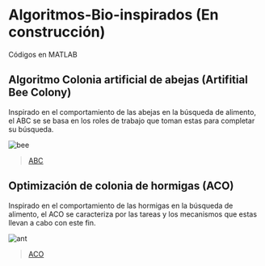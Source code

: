 # Algoritmos-Bio-inspirados (En construcción)
Códigos en MATLAB

## Algoritmo Colonia artificial de abejas (Artifitial Bee Colony)

Inspirado en el comportamiento de las abejas en la búsqueda de alimento, el ABC se se basa en los roles de trabajo que toman estas para completar su búsqueda.

![bee](https://github.com/user-attachments/assets/807749d3-9ce2-4933-b179-95eea86448de)

 > [ABC](https://github.com/jfguerraca/Algoritmos-Bio-inspirados/blob/main/ABC.m)

## Optimización de colonia de hormigas (ACO)

Inspirado en el comportamiento de las hormigas en la búsqueda de alimento, el ACO se caracteriza por las tareas y los mecanismos que estas llevan a cabo con este fin.

![ant](https://github.com/user-attachments/assets/f9a1a65c-167c-4375-82d2-6db7010e61e2)

 > [ACO](https://github.com/jfguerraca/Algoritmos-Bio-inspirados/blob/main/ACO.m)
